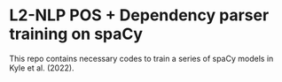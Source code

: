 
# L2-NLP POS + Dependency parser training on spaCy

This repo contains necessary codes to train a series of spaCy models in Kyle et al. (2022).

